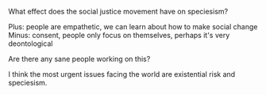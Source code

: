 What effect does the social justice movement have on speciesism?

Plus: people are empathetic, we can learn about how to make social change
Minus: consent, people only focus on themselves, perhaps it's very deontological

Are there any sane people working on this?




I think the most urgent issues facing the world are existential risk and speciesism. 